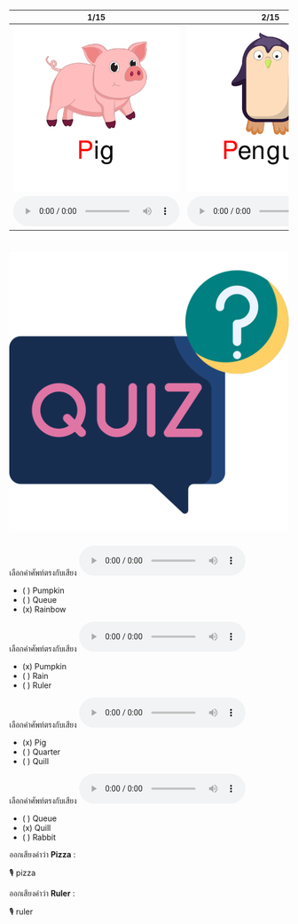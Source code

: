 <div class="carrousel">


|1/15|2/15|3/15|4/15|5/15|6/15|7/15|8/15|9/15|10/15|11/15|12/15|13/15|14/15|15/15|
| :----: | :----: | :----: | :----: | :----: | :----: | :----: | :----: | :----: | :----: | :----: | :----: | :----: | :----: | :----: |
|![](/media/img/P-Q-R__Pig.svg)|![](/media/img/P-Q-R__Penguin.svg)|![](/media/img/P-Q-R__Papaya.svg)|![](/media/img/P-Q-R__Pumpkin.svg)|![](/media/img/P-Q-R__Pizza.svg)|![](/media/img/P-Q-R__Queue.svg)|![](/media/img/P-Q-R__Queen.svg)|![](/media/img/P-Q-R__Question.svg)|![](/media/img/P-Q-R__Quarter.svg)|![](/media/img/P-Q-R__Quill.svg)|![](/media/img/P-Q-R__Rain.svg)|![](/media/img/P-Q-R__Rainbow.svg)|![](/media/img/P-Q-R__Rabbit.svg)|![](/media/img/P-Q-R__Rubber.svg)|![](/media/img/P-Q-R__Ruler.svg)|
|![](/media/audio/Pig.mp3)|![](/media/audio/Penguin.mp3)|![](/media/audio/Papaya.mp3)|![](/media/audio/Pumpkin.mp3)|![](/media/audio/Pizza.mp3)|![](/media/audio/Queue.mp3)|![](/media/audio/Queen.mp3)|![](/media/audio/Question.mp3)|![](/media/audio/Quarter.mp3)|![](/media/audio/Quill.mp3)|![](/media/audio/Rain.mp3)|![](/media/audio/Rainbow.mp3)|![](/media/audio/Rabbit.mp3)|![](/media/audio/Rubber.mp3)|![](/media/audio/Ruler.mp3)|

</div>



# ![icon](/media/icons/quiz.svg) 


เลือกคำศัพท์ตรงกับเสียง ![](/media/audio/Rainbow.mp3) 
 - ( ) Pumpkin
 - ( ) Queue
 - (x) Rainbow


เลือกคำศัพท์ตรงกับเสียง ![](/media/audio/Pumpkin.mp3) 
 - (x) Pumpkin
 - ( ) Rain
 - ( ) Ruler


เลือกคำศัพท์ตรงกับเสียง ![](/media/audio/Pig.mp3) 
 - (x) Pig
 - ( ) Quarter
 - ( ) Quill


เลือกคำศัพท์ตรงกับเสียง ![](/media/audio/Quill.mp3) 
 - ( ) Queue
 - (x) Quill
 - ( ) Rabbit

ออกเสียงคำว่า **Pizza** :

🎙️ pizza

ออกเสียงคำว่า **Ruler** :

🎙️ ruler

